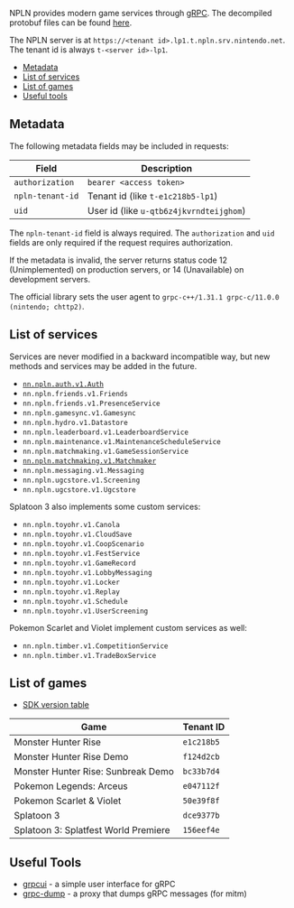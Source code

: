 NPLN provides modern game services through [gRPC](https://grpc.io/). The decompiled protobuf files can be found [here](https://github.com/kinnay/NPLN-Protocols).

The NPLN server is at `https://<tenant id>.lp1.t.npln.srv.nintendo.net`. The tenant id is always `t-<server id>-lp1`.

* [Metadata](#metadata)
* [List of services](#list-of-services)
* [List of games](#list-of-games)
* [Useful tools](#useful-tools)

## Metadata
The following metadata fields may be included in requests:

| Field | Description |
| --- | --- |
| `authorization` | `bearer <access token>` |
| `npln-tenant-id` | Tenant id (like `t-e1c218b5-lp1`) |
| `uid` | User id (like `u-qtb6z4jkvrndteijghom`) |

The `npln-tenant-id` field is always required. The `authorization` and `uid` fields are only required if the request requires authorization.

If the metadata is invalid, the server returns status code 12 (Unimplemented) on production servers, or 14 (Unavailable) on development servers.

The official library sets the user agent to `grpc-c++/1.31.1 grpc-c/11.0.0 (nintendo; chttp2)`.

## List of services
Services are never modified in a backward incompatible way, but new methods and services may be added in the future.

* [`nn.npln.auth.v1.Auth`](Auth-Service)
* `nn.npln.friends.v1.Friends`
* `nn.npln.friends.v1.PresenceService`
* `nn.npln.gamesync.v1.Gamesync`
* `nn.npln.hydro.v1.Datastore`
* `nn.npln.leaderboard.v1.LeaderboardService`
* `nn.npln.maintenance.v1.MaintenanceScheduleService`
* `nn.npln.matchmaking.v1.GameSessionService`
* [`nn.npln.matchmaking.v1.Matchmaker`](Matchmaker-Service)
* `nn.npln.messaging.v1.Messaging`
* `nn.npln.ugcstore.v1.Screening`
* `nn.npln.ugcstore.v1.Ugcstore`

Splatoon 3 also implements some custom services:

* `nn.npln.toyohr.v1.Canola`
* `nn.npln.toyohr.v1.CloudSave`
* `nn.npln.toyohr.v1.CoopScenario`
* `nn.npln.toyohr.v1.FestService`
* `nn.npln.toyohr.v1.GameRecord`
* `nn.npln.toyohr.v1.LobbyMessaging`
* `nn.npln.toyohr.v1.Locker`
* `nn.npln.toyohr.v1.Replay`
* `nn.npln.toyohr.v1.Schedule`
* `nn.npln.toyohr.v1.UserScreening`

Pokemon Scarlet and Violet implement custom services as well:

* `nn.npln.timber.v1.CompetitionService`
* `nn.npln.timber.v1.TradeBoxService`

## List of games
* [SDK version table](https://kinnay.github.io/view.html?page=switch&sort=npln&npln=1)

| Game | Tenant ID |
| --- | ---
| Monster Hunter Rise | `e1c218b5` |
| Monster Hunter Rise Demo | `f124d2cb` |
| Monster Hunter Rise: Sunbreak Demo | `bc33b7d4` |
| Pokemon Legends: Arceus | `e047112f` |
| Pokemon Scarlet & Violet | `50e39f8f` |
| Splatoon 3 | `dce9377b` |
| Splatoon 3: Splatfest World Premiere | `156eef4e` |

## Useful Tools
* [grpcui](https://github.com/fullstorydev/grpcui) - a simple user interface for gRPC
* [grpc-dump](https://github.com/bradleyjkemp/grpc-tools) - a proxy that dumps gRPC messages (for mitm)